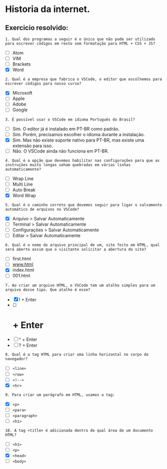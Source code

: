 # Historia da internet.

## Exercicio resolvido:
`1. Qual dos programas a seguir é o único que não pode ser utilizado para escrever códigos em rexto sem formatação para HTML + CSS + JS?`
* [ ] Atom
* [ ] VIM
* [ ] Brackets
* [x] Word 

`2. Qual é a empresa que fabrica o VSCode, o editor que escolhemos para escrever códigos para nosso curso?`
* [x] Microsoft
* [ ] Apple
* [ ] Adobe
* [ ] Google

`3. É possível usar o VSCode em idioma Português do Brasil?`
* [ ] Sim. O editor já é instalado em PT-BR como padrão.
* [ ] Sim. Porém, precisamos escolher o idioma durante a instalação.
* [x] Sim. Mas não existe suporte nativo para PT-BR, mas existe uma extensão para isso.
* [ ] Não. O VSCode ainda não funciona em PT-BR.

`4. Qual é a opção que devemos habilitar nas configurações para que as instruções muito longas seham quebradas em várias linhas automaticamente?`
* [ ] Wrap Line
* [ ] Multi Line
* [ ] Auto Break
* [x] Word Wrap

`5. Qual é o caminho correto que devemos seguir para ligar o salvamento automático de arquivos no VSCode?`
* [x] Arquivo > Salvar Automaticamente
* [ ] Terminal > Salvar Automaticamente
* [ ] Configurações > Salvar Automaticamente
* [ ] Editar > Salvar Automaticamente

`6. Qual é o nome do arquivo principal de um, site feito em HTML, qual será aberto assim que o visitante solicitar a abertura do site?`
* [ ] first.html
* [ ] www.html
* [x] index.html
* [ ] 001.html

`7. Ao criar um arquivo HTML, o VSCode tem um atalho simples para um arquivo desse tipo. Que atalho é esse?`
* [x] ! + Enter
* [ ] # + Enter
* [ ] ^ + Enter
* [ ] ? + Enter

`8. Qual é a tag HTML para criar uma linha horizontal no corpo do navegador?`
* [ ] `<line>`
* [ ] `<row>`
* [ ] `<!-->`
* [x] `<hr>`

`9. Para criar um parágrafo em HTML, usamos a tag:`
* [x] `<p>`
* [ ] `<para>`
* [ ] `<paragraph>`
* [ ] `<h1>`

`10. A tag <title> é adicionada dentro de qual área de um documento HTML?`
* [ ] `<h1>`
* [ ] `<p>`
* [x] `<head>`
* [ ] `<body>`